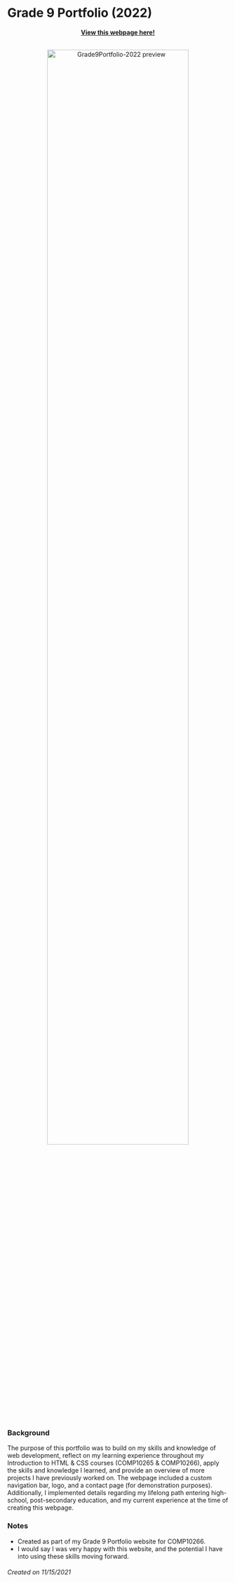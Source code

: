 # Grade 9 Portfolio (2022)
<div align="center">
  <strong><a href="https://personal-page-7063246.codehs.me/home.html">View this webpage here!</a></strong>
  <p>
    <br>
    <img src="https://media.licdn.com/dms/image/D4E2DAQHUqxZz_-ipqg/profile-treasury-image-shrink_800_800/0/1692247829031?e=1708984800&v=beta&t=bDwIvHapHCJ6DP85nkKgxiWJdZs583CQPJDD5zqokR8" alt="Grade9Portfolio-2022 preview" width="80%" height="80%"/>
  </p>
</div>

### Background
The purpose of this portfolio was to build on my skills and knowledge of web development, reflect on my learning experience throughout my Introduction to HTML & CSS courses (COMP10265 & COMP10266), apply the skills and knowledge I learned, and provide an overview of more projects I have previously worked on. The webpage included a custom navigation bar, logo, and a contact page (for demonstration purposes). Additionally, I implemented details regarding my lifelong path entering high-school, post-secondary education, and my current experience at the time of creating this webpage.

### Notes
* Created as part of my Grade 9 Portfolio website for COMP10266.
* I would say I was very happy with this website, and the potential I have into using these skills moving forward.

###### Created on 11/15/2021
